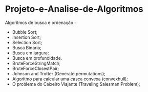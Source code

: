 # Projeto-e-Analise-de-Algoritmos

Algoritmos de busca e ordenação :
- Bubble Sort;
- Insertion Sort;
- Selection Sort;
- Busca Binaria;
- Busca em largura;
- Busca em profundidade.
- BruteForceStringMatch;
- BruteForceClosestPair; 
- Johnson and Trotter (Generate permutations);
- Algoritmo para calcular uma casca convexa (convexhull); 
- O problema do Caixeiro Viajante (Traveling Salesman Problem);
